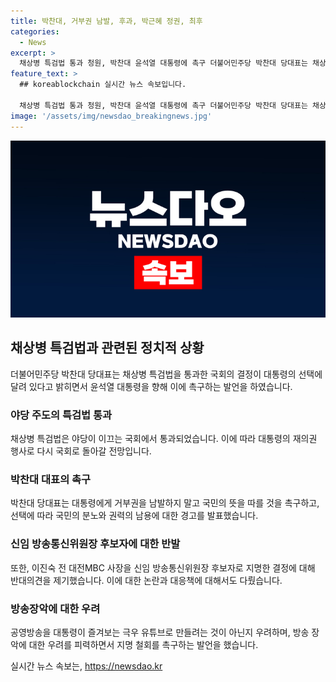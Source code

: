 ```yaml
---
title: 박찬대, 거부권 남발, 후과, 박근혜 정권, 최후
categories:
  - News
excerpt: >
  채상병 특검법 통과 청원, 박찬대 윤석열 대통령에 촉구 더불어민주당 박찬대 당대표는 채상병 특검법의 통과를 촉구하며, 대통령이 국민의 뜻에 따라야 한다고 밝혔다. 민의힘은 거부권 행사를 건의할 예정이며, 신임 방송통신위원장 후보자에 대한 우려를 표명했다. 국민의 안전과 정의를 위한 결정임을 강조하며, 공영방송을 방송장악으로 이어갈 의도에 강력히 반대하고 있다.
feature_text: >
  ## koreablockchain 실시간 뉴스 속보입니다.

  채상병 특검법 통과 청원, 박찬대 윤석열 대통령에 촉구 더불어민주당 박찬대 당대표는 채상병 특검법의 통과를 촉구하며, 대통령이 국민의 뜻에 따라야 한다고 밝혔다. 민의힘은 거부권 행사를 건의할 예정이며, 신임 방송통신위원장 후보자에 대한 우려를 표명했다. 국민의 안전과 정의를 위한 결정임을 강조하며, 공영방송을 방송장악으로 이어갈 의도에 강력히 반대하고 있다.
image: '/assets/img/newsdao_breakingnews.jpg'
---
```


<p><img src="/assets/img/newsdao_breakingnews.jpg" alt="koreablockchain 속보" /></p>

<h2 data-ke-size="size26">채상병 특검법과 관련된 정치적 상황</h2>

<p data-ke-size="size16">더불어민주당 박찬대 당대표는 채상병 특검법을 통과한 국회의 결정이 대통령의 선택에 달려 있다고 밝히면서 윤석열 대통령을 향해 이에 촉구하는 발언을 하였습니다. </p>

<h3>야당 주도의 특검법 통과</h3>

<p data-ke-size="size16">채상병 특검법은 야당이 이끄는 국회에서 통과되었습니다. 이에 따라 대통령의 재의권 행사로 다시 국회로 돌아갈 전망입니다.</p>

<h3>박찬대 대표의 촉구</h3>

<p data-ke-size="size16">박찬대 당대표는 대통령에게 거부권을 남발하지 말고 국민의 뜻을 따를 것을 촉구하고, 선택에 따라 국민의 분노와 권력의 남용에 대한 경고를 발표했습니다. </p>

<h3>신임 방송통신위원장 후보자에 대한 반발</h3>

<p data-ke-size="size16">또한, 이진숙 전 대전MBC 사장을 신임 방송통신위원장 후보자로 지명한 결정에 대해 반대의견을 제기했습니다. 이에 대한 논란과 대응책에 대해서도 다뤘습니다.</p>

<h3>방송장악에 대한 우려</h3>

<p data-ke-size="size16">공영방송을 대통령이 즐겨보는 극우 유튜브로 만들려는 것이 아닌지 우려하며, 방송 장악에 대한 우려를 피력하면서 지명 철회를 촉구하는 발언을 했습니다. </p>
실시간 뉴스 속보는, <a href="https://newsdao.kr" rel="dofollow">https://newsdao.kr</a>


